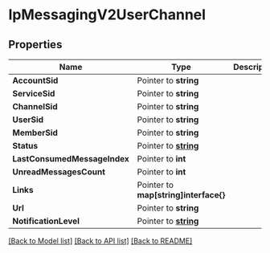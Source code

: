 # IpMessagingV2UserChannel

## Properties

Name | Type | Description | Notes
------------ | ------------- | ------------- | -------------
**AccountSid** | Pointer to **string** |  |
**ServiceSid** | Pointer to **string** |  |
**ChannelSid** | Pointer to **string** |  |
**UserSid** | Pointer to **string** |  |
**MemberSid** | Pointer to **string** |  |
**Status** | Pointer to [**string**](UserChannelEnumChannelStatus.md) |  |
**LastConsumedMessageIndex** | Pointer to **int** |  |
**UnreadMessagesCount** | Pointer to **int** |  |
**Links** | Pointer to **map[string]interface{}** |  |
**Url** | Pointer to **string** |  |
**NotificationLevel** | Pointer to [**string**](UserChannelEnumNotificationLevel.md) |  |

[[Back to Model list]](../README.md#documentation-for-models) [[Back to API list]](../README.md#documentation-for-api-endpoints) [[Back to README]](../README.md)


